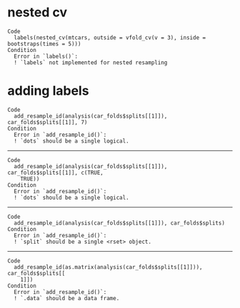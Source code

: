 # nested cv

    Code
      labels(nested_cv(mtcars, outside = vfold_cv(v = 3), inside = bootstraps(times = 5)))
    Condition
      Error in `labels()`:
      ! `labels` not implemented for nested resampling

# adding labels

    Code
      add_resample_id(analysis(car_folds$splits[[1]]), car_folds$splits[[1]], 7)
    Condition
      Error in `add_resample_id()`:
      ! `dots` should be a single logical.

---

    Code
      add_resample_id(analysis(car_folds$splits[[1]]), car_folds$splits[[1]], c(TRUE,
        TRUE))
    Condition
      Error in `add_resample_id()`:
      ! `dots` should be a single logical.

---

    Code
      add_resample_id(analysis(car_folds$splits[[1]]), car_folds$splits)
    Condition
      Error in `add_resample_id()`:
      ! `split` should be a single <rset> object.

---

    Code
      add_resample_id(as.matrix(analysis(car_folds$splits[[1]])), car_folds$splits[[
        1]])
    Condition
      Error in `add_resample_id()`:
      ! `.data` should be a data frame.

